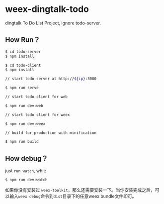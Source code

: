 # weex-dingtalk-todo

dingtalk To Do List Project, ignore todo-server.

## How Run？

```bash
$ cd todo-server
$ npm install

$ cd todo-client
$ npm install

// start todo server at http://${ip}:3000

$ npm run serve

// start todo client for web

$ npm run dev:web

// start todo client for weex

$ npm run dev:weex

// build for production with minification

$ npm run build
```

## How debug？

just `run watch`, whit:

```bash
$ npm run dev:watch
```

如果你没有安装过 `weex-toolkit`，那么还需要安装一下。当你安装完成之后，可以输入`weex debug`命令到`dist`目录下的任意weex bundle文件即可。
